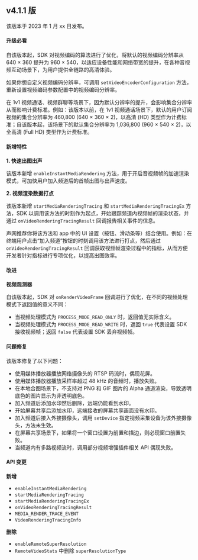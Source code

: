 ##  v4.1.1 版

 该版本于 2023 年 1 月 xx 日发布。


 #### 升级必看

 自该版本起，SDK 对视频编码的算法进行了优化，将默认的视频编码分辨率从 640 × 360 提升为 960 × 540，以适应设备性能和网络带宽的提升，在各种音视频互动场景下，为用户提供全链路的高清体验。

 如果你想自定义视频编码分辨率，可调用 `setVideoEncoderConfiguration` 方法，重新设置视频编码参数配置中的视频编码分辨率。

 <div class="note">在 1v1 视频通话、视频群聊等场景下，因为默认分辨率的提升，会影响集合分辨率从而影响计费标准。例如：该版本以前，在 1v1 视频通话场景下，默认的用户订阅视频的集合分辨率为 460,800 (640 × 360 × 2)，以高清 (HD) 类型作为计费标准；自该版本起，该场景下的默认集合分辨率为 1,036,800 (960 × 540 × 2)，以全高清 (Full HD) 类型作为计费标准。</div>

 #### 新增特性

 **1. 快速出图出声**

 该版本新增 `enableInstantMediaRendering` 方法，用于开启音视频帧的加速渲染模式，可加快用户加入频道后的首帧出图与出声速度。

 **2. 视频渲染数据打点**

 该版本新增 `startMediaRenderingTracing` 和 `startMediaRenderingTracingEx` 方法，SDK 以调用该方法的时刻作为起点，开始跟踪频道内视频帧的渲染状态，并通过 `onVideoRenderingTracingResult` 回调报告相关事件的信息。

 声网推荐你将该方法和 app 中的 UI 设置（按钮、滑动条等）结合使用。例如：在终端用户点击“加入频道”按钮的时刻调用该方法进行打点，然后通过 `onVideoRenderingTracingResult` 回调获取视频帧渲染过程中的指标，从而方便开发者针对指标进行专项优化，以提高出图效率。



 #### 改进

 **视频观测器**

 自该版本起，SDK 对 `onRenderVideoFrame` 回调进行了优化，在不同的视频处理模式下返回值的意义不同：

 - 当视频处理模式为 `PROCESS_MODE_READ_ONLY` 时，返回值无实际含义。
 - 当视频处理模式为 `PROCESS_MODE_READ_WRITE` 时，返回 `true` 代表设置 SDK 接收视频帧；返回 `false` 代表设置 SDK 丢弃视频帧。

 #### 问题修复

 该版本修复了以下问题：

 - 使用媒体播放器播放网络摄像头的 RTSP 码流时，偶现花屏。
 - 使用媒体播放器播放采样率超过 48 kHz 的音频时，播放失败。
 - 在本地合图场景下，不支持对 PNG 和 GIF 图片的 Alpha 通道渲染，导致透明底色的图片显示为非透明底色。
 - 加入频道后添加水印然后删除，远端仍能看到水印。
 - 开始屏幕共享后添加水印，远端接收的屏幕共享画面没有水印。
 - 加入频道后接入外接摄像头，调用 `setDevice` 指定视频采集设备为该外接摄像头，方法未生效。
 - 在屏幕共享场景下，如果将一个窗口设置为前置和描边，则必现窗口前置失败。
 - 当频道内有多路视频流时，调用部分视频增强插件相关 API 偶现失败。

 #### API 变更

 **新增**

 - `enableInstantMediaRendering`
 - `startMediaRenderingTracing`
 - `startMediaRenderingTracingEx`
 - `onVideoRenderingTracingResult`
 - `MEDIA_RENDER_TRACE_EVENT`
 - `VideoRenderingTracingInfo`

 **删除**

 - `enableRemoteSuperResolution`
 - `RemoteVideoStats` 中删除 `superResolutionType`